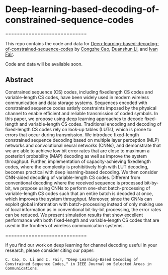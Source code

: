 # Deep-learning-based-decoding-of-constrained-sequence-codes
============================

This repo contains the code and data for [Deep-learning-based-decoding-of-constrained-sequence-codes](https://ieeexplore.ieee.org/abstract/document/8792188) by [Congzhe Cao](https://scholar.google.ca/citations?user=lWZ14igAAAAJ&hl=en&oi=ao), [Duanshun Li](https://scholar.google.ca/citations?hl=en&user=RbDI3VUAAAAJ), and [Ivan Fair](http://www.ece.ualberta.ca/~fair/).

Code and data will be available soon.

## Abstract
Constrained sequence (CS) codes, including fixedlength CS codes and variable-length CS codes, have been widely used in modern wireless communication and data storage systems. Sequences encoded with constrained sequence codes satisfy constraints imposed by the physical channel to enable efficient and reliable transmission of coded symbols. In this paper, we propose using deep learning approaches to decode fixed-length and variable-length CS codes. Traditional encoding and decoding of fixed-length CS codes rely on look-up tables (LUTs), which is prone to errors that occur during transmission. We introduce fixed-length constrained sequence decoding based on multiple layer perception (MLP) networks and convolutional neural networks (CNNs), and demonstrate that we are able to achieve low bit error rates that are close to maximum a posteriori probability (MAP) decoding as well as improve the system throughput. Further, implementation of capacity-achieving fixedlength codes, where the complexity is prohibitively high with LUT decoding, becomes practical with deep learning-based decoding. We then consider CNN-aided decoding of variable-length CS codes. Different from conventional decoding where the received sequence is processed bit-by-bit, we propose using CNNs to perform one-shot batch-processing of variable-length CS codes such that an entire batch is decoded at once, which improves the system throughput. Moreover, since the CNNs can exploit global information with batch-processing instead of only making use of local information as in conventional bit-by-bit processing, the error rates can be reduced. We present simulation results that show excellent performance with both fixed-length and variable-length CS codes that are used in the frontiers of wireless communication systems.

============================

If you find our work on deep learning for channel decoding useful in your research, please consider citing our paper:
```
C. Cao, D. Li and I. Fair, "Deep Learning-Based Decoding of Constrained Sequence Codes," in IEEE Journal on Selected Areas in Communications.
```
